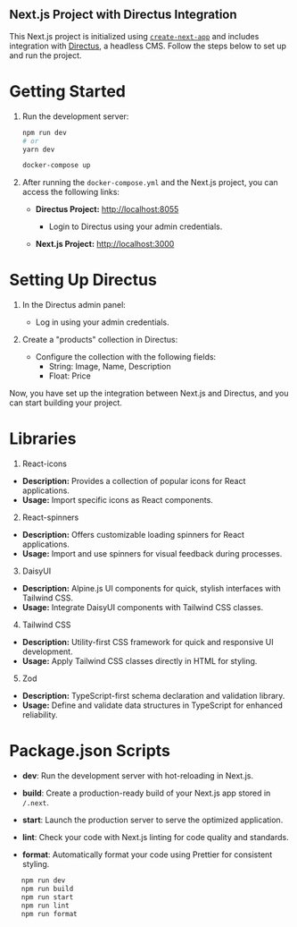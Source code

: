 ## Next.js Project with Directus Integration

This Next.js project is initialized using [`create-next-app`](https://github.com/vercel/next.js/tree/canary/packages/create-next-app) and includes integration with [Directus](https://directus.io/), a headless CMS. Follow the steps below to set up and run the project.

# Getting Started

1. Run the development server:

   ```bash
   npm run dev
   # or
   yarn dev
   ```

   ```bash
   docker-compose up
   ```

2. After running the `docker-compose.yml` and the Next.js project, you can access the following links:

   - **Directus Project:** [http://localhost:8055](http://localhost:8055)

     - Login to Directus using your admin credentials.

   - **Next.js Project:** [http://localhost:3000](http://localhost:3000)

# Setting Up Directus

1. In the Directus admin panel:

   - Log in using your admin credentials.

2. Create a "products" collection in Directus:
   - Configure the collection with the following fields:
     - String: Image, Name, Description
     - Float: Price

Now, you have set up the integration between Next.js and Directus, and you can start building your project.

# Libraries

1. React-icons

- **Description:** Provides a collection of popular icons for React applications.
- **Usage:** Import specific icons as React components.

2. React-spinners

- **Description:** Offers customizable loading spinners for React applications.
- **Usage:** Import and use spinners for visual feedback during processes.

3. DaisyUI

- **Description:** Alpine.js UI components for quick, stylish interfaces with Tailwind CSS.
- **Usage:** Integrate DaisyUI components with Tailwind CSS classes.

4. Tailwind CSS

- **Description:** Utility-first CSS framework for quick and responsive UI development.
- **Usage:** Apply Tailwind CSS classes directly in HTML for styling.

5. Zod

- **Description:** TypeScript-first schema declaration and validation library.
- **Usage:** Define and validate data structures in TypeScript for enhanced reliability.

# Package.json Scripts

- **dev**: Run the development server with hot-reloading in Next.js.

- **build**: Create a production-ready build of your Next.js app stored in `/.next`.

- **start**: Launch the production server to serve the optimized application.

- **lint**: Check your code with Next.js linting for code quality and standards.

- **format**: Automatically format your code using Prettier for consistent styling.

```bash
   npm run dev
   npm run build
   npm run start
   npm run lint
   npm run format
```
